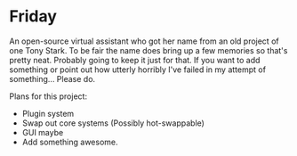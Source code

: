 # Friday
An open-source virtual assistant who got her name from an old project of one Tony Stark.
To be fair the name does bring up a few memories so that's pretty neat. Probably going to keep it just for that.
If you want to add something or point out how utterly horribly I've failed in my attempt of something... Please do.

Plans for this project:
 * Plugin system
 * Swap out core systems (Possibly hot-swappable)
 * GUI maybe
 * Add something awesome.